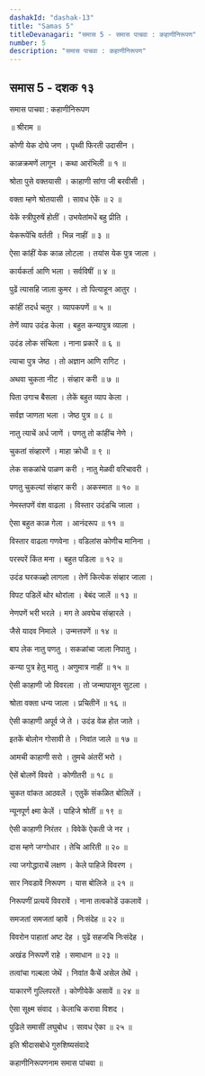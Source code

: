 ```yaml
---
dashakId: "dashak-13"
title: "Samas 5"
titleDevanagari: "समास 5 - समास पाचवा : कहाणीनिरूपण"
number: 5
description: "समास पाचवा : कहाणीनिरूपण"
---
```


## समास 5 - दशक १३

समास पाचवा : कहाणीनिरूपण

॥ श्रीराम ॥

कोणी येक दोघे जण । पृथ्वी फिरती उदासीन ।

काळक्रमणें लागून । कथा आरंभिली ॥ १ ॥

श्रोता पुसे वक्तयासी । काहाणी सांगा जी बरवीसी ।

वक्ता म्हणे श्रोतयासी । सावध ऐकें ॥ २ ॥

येकें स्त्रीपुरुषें होतीं । उभयेतांमधें बहु प्रीति ।

येकरूपेंचि वर्तती । भिन्न नाहीं ॥ ३ ॥

ऐसा कांहीं येक काळ लोटला । तयांस येक पुत्र जाला ।

कार्यकर्ता आणि भला । सर्वविषीं ॥ ४ ॥

पुढें त्यासहि जाला कुमर । तो पित्याहून आतुर ।

कांहीं तदर्ध चतुर । व्यापकपणें ॥ ५ ॥

तेणें व्याप उदंड केला । बहुत कन्यापुत्र व्याला ।

उदंड लोक संचिला । नाना प्रकारें ॥ ६ ॥

त्याचा पुत्र जेष्ठ । तो अज्ञान आणि रागिट ।

अथवा चुकता नीट । संव्हार करी ॥ ७ ॥

पिता उगाच बैसला । लेकें बहुत व्याप केला ।

सर्वज्ञ जाणता भला । जेष्ठ पुत्र ॥ ८ ॥

नातु त्याचें अर्ध जाणें । पणतु तो कांहींच नेणे ।

चुकतां संव्हारणें । माहा क्रोधी ॥ ९ ॥

लेक सकळांचे पाळण करी । नातु मेळवी वरिचावरी ।

पणतु चुकल्यां संव्हार करी । अकस्मात ॥ १० ॥

नेमस्तपणें वंश वाढला । विस्तार उदंडचि जाला ।

ऐसा बहुत काळ गेला । आनंदरूप ॥ ११ ॥

विस्तार वाढला गणवेना । वडिलांस कोणीच मानिना ।

परस्परें किंत मना । बहुत पडिला ॥ १२ ॥

उदंड घरकळ्हो लागला । तेणें कित्येक संव्हार जाला ।

विपट पडिलें थोर थोरांला । बेबंद जालें ॥ १३ ॥

नेणपणें भरी भरले । मग ते अवघेच संव्हारले ।

जैसे यादव निमाले । उन्मत्तपणें ॥ १४ ॥

बाप लेक नातु पणतु । सकळांचा जाला निपातु ।

कन्या पुत्र हेतु मातु । अणुमात्र नाहीं ॥ १५ ॥

ऐसी काहाणी जो विवरला । तो जन्मापासून सुटला ।

श्रोता वक्ता धन्य जाला । प्रचितीनें ॥ १६ ॥

ऐसी काहाणी अपूर्व जे ते । उदंड वेळ होत जाते ।

इतकें बोलोन गोसावी ते । निवांत जाले ॥ १७ ॥

आमची काहाणी सरो । तुमचे अंतरीं भरो ।

ऐसें बोलणें विवरो । कोणीतरी ॥ १८ ॥

चुकत वांकत आठवलें । एतुकें संकळित बोलिलें ।

न्यूनपूर्ण क्ष्मा केलें । पाहिजे श्रोतीं ॥ १९ ॥

ऐसी काहाणी निरंतर । विवेकें ऐकती जे नर ।

दास म्हणे जग्गोधार । तेचि आरिती ॥ २० ॥

त्या जगोद्धाराचें लक्षण । केले पाहिजे विवरण ।

सार निवडावें निरूपण । यास बोलिजे ॥ २१ ॥

निरूपणीं प्रत्ययें विवरावें । नाना तत्वकोडें उकलावें ।

समजतां समजतां व्हावें । निःसंदेह ॥ २२ ॥

विवरोन पाहातां अष्ट देह । पुढें सहजचि निःसंदेह ।

अखंड निरूपणें राहे । समाधान ॥ २३ ॥

तत्वांचा गल्बला जेथें । निवांत कैचें असेल तेथें ।

याकारणें गुल्लिपरतें । कोणीयेकें असावें ॥ २४ ॥

ऐसा सूक्ष्म संवाद । केलाचि करावा विशद ।

पुढिले समासीं लघुबोध । सावध ऐका ॥ २५ ॥

इति श्रीदासबोधे गुरुशिष्यसंवादे

कहाणीनिरूपणनाम समास पांचवा ॥